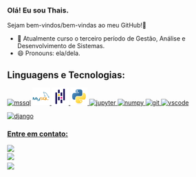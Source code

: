 
### Olá! Eu sou Thais. 
Sejam bem-vindos/bem-vindas ao meu GitHub!👋

- 🌱 Atualmente curso o terceiro período de Gestão, Análise e Desenvolvimento de Sistemas.
- 😄 Pronouns: ela/dela.
 
 
## Linguagens e Tecnologias:

<a href="https://www.microsoft.com/en-us/sql-server" target="_blank" rel="noreferrer"> <img src="https://www.svgrepo.com/show/303229/microsoft-sql-server-logo.svg" alt="mssql" width="40" height="40"/></a> <a href="https://www.mysql.com/" target="_blank" rel="noreferrer"> <img src="https://raw.githubusercontent.com/devicons/devicon/master/icons/mysql/mysql-original-wordmark.svg" alt="mysql" width="40" height="40"/> </a> <a href="https://pandas.pydata.org/" target="_blank" rel="noreferrer"> <img src="https://raw.githubusercontent.com/devicons/devicon/2ae2a900d2f041da66e950e4d48052658d850630/icons/pandas/pandas-original.svg" alt="pandas" width="40" height="40"/> </a> <a href="https://www.python.org" target="_blank" rel="noreferrer"> <img src="https://raw.githubusercontent.com/devicons/devicon/master/icons/python/python-original.svg" alt="python" width="40" height="40"/> </a> <a href="https://devicon.dev/" target="_blank" rel="noreferrer"> <img src="https://cdn.jsdelivr.net/gh/devicons/devicon/icons/jupyter/jupyter-original-wordmark.svg" alt="jupyter" width="40" height="40"/> </a> <a href="https://devicon.dev/" target="_blank" rel="noreferrer"> <img src="https://cdn.jsdelivr.net/gh/devicons/devicon/icons/numpy/numpy-original.svg" alt="numpy" width="40" height="40"/> </a> <a href="https://git-scm.com/" target="_blank" rel="noreferrer"> <img src="https://www.vectorlogo.zone/logos/git-scm/git-scm-icon.svg" alt="git" width="40" height="40"/> </a><a href="https://devicon.dev/" target="_blank" rel="noreferrer"> <img src="https://cdn.jsdelivr.net/gh/devicons/devicon/icons/vscode/vscode-original.svg" alt="vscode" width="40" height="40"/> </a>

<a href="https://www.djangoproject.com/" target="_blank" rel="noreferrer"> <img src="https://www.svgrepo.com/show/349341/djangoproject.svg" alt="django" width="40" height="40"/>


### Entre em contato:

<div>
  <a href="https://www.linkedin.com/in/thaismaiarasousa/" target="_blank"><img src="https://img.shields.io/badge/-LinkedIn-%230077B5?style=for-the-badge&logo=linkedin&logoColor=white" target="_blank"></a>
</div>


<div>
  <a href="https://ultramsg.com/m/3KSAxDT" target="_blank"><img src="https://img.shields.io/badge/WhatsApp-25D366?style=for-the-badge&logo=whatsapp&logoColor=white" target="_blank"></a>
</div>



<div>
  <a href="https://github.com/thaismaiarasousa">
  <img height="180em"  align="center" src="https://github-readme-stats.vercel.app/api/top-langs/?username=thaismaiarasousa&layout=compact&langs_count=7&theme=react" />
  
